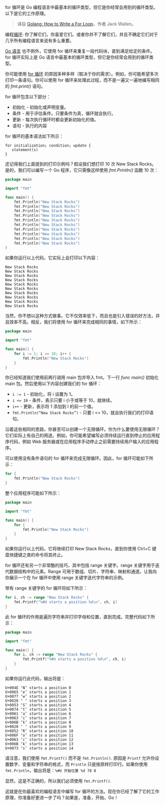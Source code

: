
<!--
title: Go语言如何编写for循环
cover: https://cdn.thenewstack.io/media/2022/05/57bb2a1f-golang.png
-->

for 循环是 Go 编程语言中最基本的循环类型，但它是你经常会用到的循环类型。以下是它的工作原理。

> 译自 [Golang: How to Write a For Loop](https://thenewstack.io/golang-how-to-write-a-for-loop/)，作者 Jack Wallen。

编程[循环](https://thenewstack.io/how-to-use-loops-in-python/): 你了解它们，你喜爱它们。或者你并不了解它们，并且不确定它们对于几乎所有编程语言来说有多么重要。

[Go 语言](https://thenewstack.io/golang-co-creator-rob-pike-what-go-got-right-and-wrong/) 也不例外，它使用 for 循环来重复一段代码块，直到满足给定的条件。for 循环实际上是 Go 语言中最基本的循环类型，但它是你经常会用到的循环类型。

你可能使用 [for 循环](https://thenewstack.io/golang-1-22-redefines-the-for-loop-for-easier-concurrency/) 的原因多种多样（取决于你的需求）。例如，你可能希望多次打印一条语句。你可以使用 for 循环来处理此过程，而不是一遍又一遍地编写相同的 *fmt.print()* 语句。

for 循环包含以下部分：

- 初始化 - 初始化或声明变量。
- 条件 - 用于评估条件。只要条件为真，循环就会执行。
- 更新 - 每次执行循环时都会更新初始化的值。
- 语句 - 执行的内容

for 循环的基本语法如下所示：

```
for initialization; condition; update {
   statement(s)
}
```

还记得我们上面提到的打印示例吗？假设我们想打印 10 次 New Stack Rocks。是的，我们可以编写一个 Go 程序，它只需像这样使用 *fmt.Println()* 函数 10 次：

```go
package main

import "fmt"

func main() {
    fmt.Println("New Stack Rocks")
    fmt.Println("New Stack Rocks")
    fmt.Println("New Stack Rocks")
    fmt.Println("New Stack Rocks")
    fmt.Println("New Stack Rocks")
    fmt.Println("New Stack Rocks")
    fmt.Println("New Stack Rocks")
    fmt.Println("New Stack Rocks")
    fmt.Println("New Stack Rocks")
    fmt.Println("New Stack Rocks")
}
```

如果你运行以上代码，它实际上会打印以下内容：

```
New Stack Rocks
New Stack Rocks
New Stack Rocks
New Stack Rocks
New Stack Rocks
New Stack Rocks
New Stack Rocks
New Stack Rocks
New Stack Rocks
New Stack Rocks
```

当然，你不想以这种方式做事。它不仅效率低下，而且也是引入错误的好方法，并且效率不高。相反，我们将使用 for 循环来完成相同的事情，如下所示：

```go
package main

import "fmt"

func main() {
    for i := 1; i <= 10; i++ {
        fmt.Println("New Stack Rocks")
    }
}
```

你已经知道我们使用前两行调用 main 包并导入 fmt。下一行 *func main()* 初始化 main 包。然后使用以下内容创建我们的 for 循环：

- `i := 1` - 初始化，将 i 设置为 1。
- `i <= 10` - 条件，表示只要 i 小于或等于 10，就继续。
- `i++` - 更新，表示将 1 添加到 I 的前一个值。
- `fmt.Println(“New Stack Rocks”)` - 只要 i <= 10，就会执行我们的打印语句。

沿着这些相同的思路，你甚至可以创建一个无限循环。你为什么要使用无限循环？它们实际上有自己的用途。例如，你可能希望编写必须持续运行直到停止的应用程序代码，例如 Web 服务器或在应用程序手动停止之前需要持续用户输入的应用程序。

可以使用没有条件语句的 for 循环来完成无限循环。因此，for 循环可能如下所示：

```go
for {
    fmt.Println("New Stack Rocks")
}
```

整个应用程序可能如下所示：

```go
package main

import "fmt"

func main() {
    for {
        fmt.Println("New Stack Rocks")
    }
}
```

如果你运行以上代码，它将继续打印 New Stack Rocks，直到你使用 Ctrl+C 键盘快捷键之类的命令将其终止。

for 循环还有另一个非常酷的技巧，其中包括 range 关键字。range 关键字用于迭代数据结构中的元素。Range 可用于数组、切片、字符串、映射和通道。让我向你展示一个在 for 循环中使用 range 关键字迭代字符串的示例。

带有 range 关键字的 for 循环将如下所示：

```go
for i, ch := range "New Stack Rocks" {
    fmt.Printf("%#U starts a position %d\n", ch, i)
}
```

此 for 循环的作用是遍历字符串并打印字母和位置，直到完成。完整代码如下所示：

```go
package main

import "fmt"

func main() {
    for i, ch := range "New Stack Rocks" {
        fmt.Printf("%#U starts a position %d\n", ch, i)
    }
}
```

如果你运行此代码，输出将是：

```
U+004E ‘N’ starts a position 0
U+0065 ‘e’ starts a position 1
U+0077 ‘w’ starts a position 2
U+0020 ‘ ‘ starts a position 3
U+0053 ‘S’ starts a position 4
U+0074 ‘t’ starts a position 5
U+0061 ‘a’ starts a position 6
U+0063 ‘c’ starts a position 7
U+006B ‘k’ starts a position 8
U+0020 ‘ ‘ starts a position 9
U+0052 ‘R’ starts a position 10
U+006F ‘o’ starts a position 11
U+0063 ‘c’ starts a position 12
U+006B ‘k’ starts a position 13
U+0073 ‘s’ starts a position 14
```


请注意，我们使用 `fmt.Printf()` 而不是 `fmt.Println()`. 原因是 `Printf` 允许你设置数字、变量和字符串的格式，而 `Println` 只是按原样打印行。如果你使用 `fmt.Println`，输出将是：`%#U 开始位置 %d 78 0`

显然，这是不正确的，所以我们必须使用 `fmt.Printf()`.

这就是在你最喜欢的编程语言中编写 for 循环的方法。现在你已经了解了它的工作原理，你准备好更进一步了吗？如果是，准备，开始，Go！